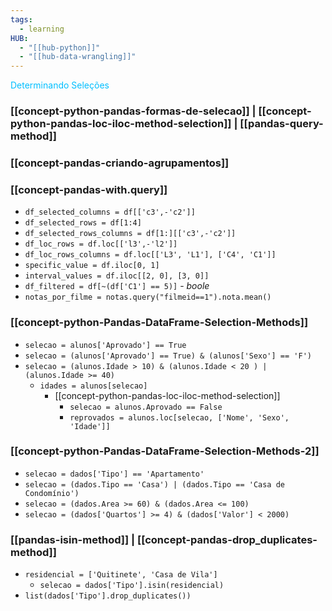 ```yaml
---
tags:
  - learning
HUB:
  - "[[hub-python]]"
  - "[[hub-data-wrangling]]"
---
```

<font color = 00bfff> Determinando Seleções </font>

### [[concept-python-pandas-formas-de-selecao]] | [[concept-python-pandas-loc-iloc-method-selection]] | [[pandas-query-method]] 

### [[concept-pandas-criando-agrupamentos]]

### [[concept-pandas-with.query]]
- `df_selected_columns = df[['c3',-'c2']]`
- `df_selected_rows = df[1:4]`
- `df_selected_rows_columns = df[1:][['c3',-'c2']]`
- `df_loc_rows = df.loc[['l3',-'l2']]`
- `df_loc_rows_columns = df.loc[['L3', 'L1'], ['C4', 'C1']]`
- `specific_value = df.iloc[0, 1]`
- `interval_values = df.iloc[[2, 0], [3, 0]]`
- `df_filtered = df[~(df['C1'] == 5)]` - *boole*
- `notas_por_filme = notas.query("filmeid==1").nota.mean()`

### [[concept-python-Pandas-DataFrame-Selection-Methods]]
- `selecao = alunos['Aprovado'] == True`
- `selecao = (alunos['Aprovado'] == True) & (alunos['Sexo'] == 'F')`
- `selecao = (alunos.Idade > 10) & (alunos.Idade < 20 ) | (alunos.Idade >= 40)`
    - `idades = alunos[selecao]`
        - [[concept-python-pandas-loc-iloc-method-selection]]
            - `selecao = alunos.Aprovado == False`
            - `reprovados = alunos.loc[selecao, ['Nome', 'Sexo', 'Idade']]`

### [[concept-python-Pandas-DataFrame-Selection-Methods-2]]
- `selecao = dados['Tipo'] == 'Apartamento'`
- `selecao = (dados.Tipo == 'Casa') | (dados.Tipo == 'Casa de Condomínio')`
- `selecao = (dados.Area >= 60) & (dados.Area <= 100)`
- `selecao = (dados['Quartos'] >= 4) & (dados['Valor'] < 2000)`

### [[pandas-isin-method]] | [[concept-pandas-drop_duplicates-method]]
- `residencial = ['Quitinete', 'Casa de Vila']`
    - `selecao = dados['Tipo'].isin(residencial)`
- `list(dados['Tipo'].drop_duplicates())`
